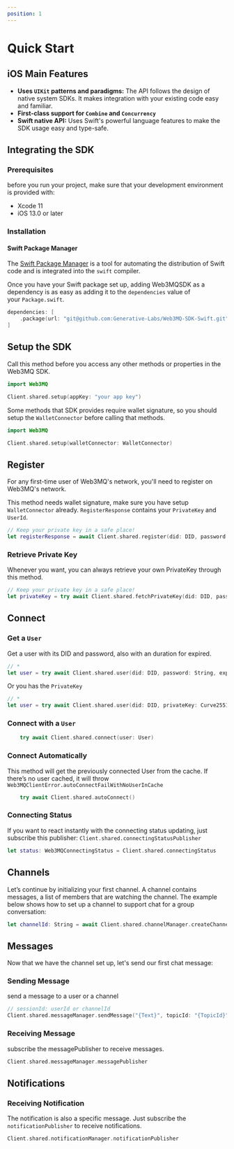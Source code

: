 ```yaml
---
position: 1
---
```


# Quick Start

## iOS Main Features

- **Uses `UIKit` patterns and paradigms:** The API follows the design of native system SDKs. It makes integration with your existing code easy and familiar.
- **First-class support for `Combine` and `Concurrency`**
- **Swift native API:** Uses Swift's powerful language features to make the SDK usage easy and type-safe.

## Integrating the SDK

### Prerequisites

before you run your project, make sure that your development environment is provided with:

- Xcode 11
- iOS 13.0 or later

### Installation

#### Swift Package Manager

The [Swift Package Manager](https://swift.org/package-manager/) is a tool for automating the distribution of Swift code and is integrated into the `swift` compiler.

Once you have your Swift package set up, adding Web3MQSDK as a dependency is as easy as adding it to the `dependencies` value of your `Package.swift`.

```swift
dependencies: [
    .package(url: "git@github.com:Generative-Labs/Web3MQ-SDK-Swift.git", .upToNextMajor(from: "0.1.0"))
]
```

## Setup the SDK

Call this method before you access any other methods or properties in the Web3MQ SDK.

```swift
import Web3MQ

Client.shared.setup(appKey: "your app key")

```

Some methods that SDK provides require wallet signature, so you should setup the `WalletConnector` before calling that methods.

```swift
import Web3MQ

Client.shared.setup(walletConnector: WalletConnector)

```

## Register

For any first-time user of Web3MQ's network, you'll need to register on Web3MQ's network.

This method needs wallet signature, make sure you have setup `WalletConnector` already. `RegisterResponse` contains your `PrivateKey` and `UserId`.

```swift
// Keep your private key in a safe place!
let registerResponse = await Client.shared.register(did: DID, password: String)
```

### Retrieve Private Key 

Whenever you want, you can always retrieve your own PrivateKey through this method.

```swift
// Keep your private key in a safe place!
let privateKey = try await Client.shared.fetchPrivateKey(did: DID, password: String)
```

## Connect

### Get a `User`

Get a user with its DID and password, also with an duration for expired.

```swift 
// *
let user = try await Client.shared.user(did: DID, password: String, expiredDuration: TimeInterval)
```

Or you has the `PrivateKey`


```swift 
// *
let user = try await Client.shared.user(did: DID, privateKey: Curve25519.Signing.PrivateKey, expiredDuration: TimeInterval)
```
### Connect with a `User`

```swift 
    try await Client.shared.connect(user: User)
```

### Connect Automatically

This method will get the previously connected User from the cache. If there’s no user cached, it will throw `Web3MQClientError.autoConnectFailWithNoUserInCache`

```swift
    try await Client.shared.autoConnect()
```
### Connecting Status

If you want to react instantly with the connecting status updating, just subscribe this publisher:  `Client.shared.connectingStatusPublisher` 

```swift
let status: Web3MQConnectingStatus = Client.shared.connectingStatus
```

## Channels

Let’s continue by initializing your first channel. A channel contains messages, a list of members that are watching the channel. The example below shows how to set up a channel to support chat for a group conversation:

```swift
let channelId: String = await Client.shared.channelManager.createChannel(name: "{channel_name}") 
```

## Messages
Now that we have the channel set up, let's send our first chat message:

### Sending Message

send a message to a user or a channel 

```swift
// sessionId: userId or channelId
Client.shared.messageManager.sendMessage("{Text}", topicId: "{TopicId}") async throws
```

### Receiving Message
subscribe the messagePublisher to receive messages.
```swift
Client.shared.messageManager.messagePublisher
```

## Notifications

### Receiving Notification

The notification is also a specific message. Just subscribe the `notificationPublisher` to receive notifications.

```swift
Client.shared.notificationManager.notificationPublisher
```